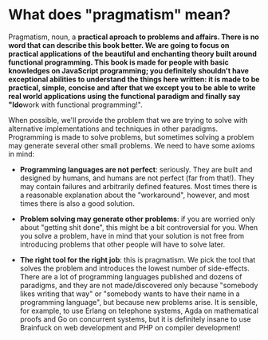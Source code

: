 # What does "pragmatism" mean?

Pragmatism, noun, a **practical **aproach to problems and affairs. There is no word that can describe this book better. We are going to focus on practical applications of the beautiful and enchanting theory built around functional programming. This book is made for people with basic knowledges on JavaScript programming; you definitely shouldn't have exceptional abilities to understand the things here written: it is made to be practical, simple, concise and after that we except you to be able to write real world applications using the functional paradigm and finally say "I**do**work with functional programming!".

When possible, we'll provide the problem that we are trying to solve with alternative implementations and techniques in other paradigms. Programming is made to solve problems, but sometimes solving a problem may generate several other small problems. We need to have some axioms in mind:

* **Programming languages are not perfect**: seriously. They are built and designed by humans, and humans are not perfect \(far from that!\). They may contain failures and arbitrarily defined features. Most times there is a reasonable explanation about the "workaround", however, and most times there is also a good solution.

* **Problem solving may generate other problems**: if you are worried only about "getting shit done", this might be a bit controversial for you. When you solve a problem, have in mind that your solution is not free from introducing problems that other people will have to solve later.

* **The right tool for the right job**: this is pragmatism. We pick the tool that solves the problem and introduces the lowest number of side-effects. There are a lot of programming languages published and dozens of paradigms, and they are not made/discovered only because "somebody likes writing that way" or "somebody wants to have their name in a programming language", but because new problems arise. It is sensible, for example, to use Erlang on telephone systems, Agda on mathematical proofs and Go on concurrent systems, but it is definitely insane to use Brainfuck on web development and PHP on compiler development!



